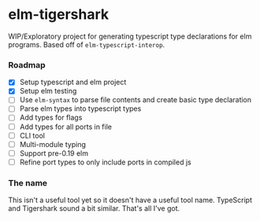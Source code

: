 # elm-tigershark

WIP/Exploratory project for generating typescript type declarations for elm
programs. Based off of `elm-typescript-interop`.

### Roadmap

- [x] Setup typescript and elm project
- [x] Setup elm testing
- [ ] Use `elm-syntax` to parse file contents and create basic type declaration
- [ ] Parse elm types into typescript types
- [ ] Add types for flags
- [ ] Add types for all ports in file
- [ ] CLI tool
- [ ] Multi-module typing
- [ ] Support pre-0.19 elm
- [ ] Refine port types to only include ports in compiled js

### The name

This isn't a useful tool yet so it doesn't have a useful tool name. TypeScript
and Tigershark sound a bit similar. That's all I've got.

